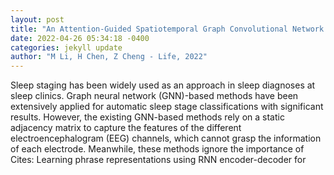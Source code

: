 ```yaml
--- 
layout: post 
title: "An Attention-Guided Spatiotemporal Graph Convolutional Network for Sleep Stage Classification" 
date: 2022-04-26 05:34:18 -0400 
categories: jekyll update 
author: "M Li, H Chen, Z Cheng - Life, 2022" 
--- 
```

Sleep staging has been widely used as an approach in sleep diagnoses at sleep clinics. Graph neural network (GNN)-based methods have been extensively applied for automatic sleep stage classifications with significant results. However, the existing GNN-based methods rely on a static adjacency matrix to capture the features of the different electroencephalogram (EEG) channels, which cannot grasp the information of each electrode. Meanwhile, these methods ignore the importance of Cites: Learning phrase representations using RNN encoder-decoder for